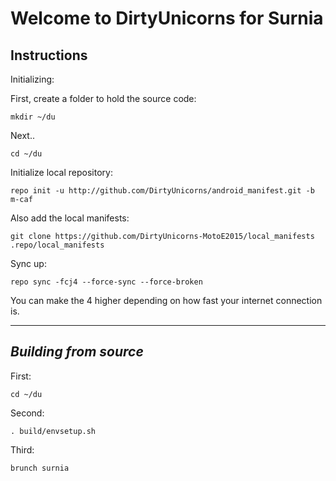 Welcome to DirtyUnicorns for Surnia
=================================


Instructions
---------------

Initializing:

First, create a folder to hold the source code: 

	mkdir ~/du 

Next..

	cd ~/du

Initialize local repository:

	repo init -u http://github.com/DirtyUnicorns/android_manifest.git -b m-caf

Also add the local manifests:

    git clone https://github.com/DirtyUnicorns-MotoE2015/local_manifests .repo/local_manifests

Sync up:

	repo sync -fcj4 --force-sync --force-broken
	
You can make the 4 higher depending on how fast your internet connection is. 


-------------
 
_Building from source_
---------------

First:

	cd ~/du

Second:

	. build/envsetup.sh

Third:

    brunch surnia

